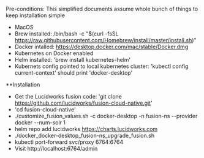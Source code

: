 Pre-conditions: This simplified documents assume whole bunch of things to keep installation simple

* MacOS
* Brew installed: /bin/bash -c "$(curl -fsSL https://raw.githubusercontent.com/Homebrew/install/master/install.sh)"
* Docker intalled: https://desktop.docker.com/mac/stable/Docker.dmg
* Kubernetes on Docker enabled
* Helm installed:  'brew install kubernetes-helm'
* Kubernets config pointed to local kubernetes cluster: 'kubectl config current-context' should print 'docker-desktop'

**Installation

* Get the Lucidworks fusion code: 'git clone https://github.com/lucidworks/fusion-cloud-native.git'
* 'cd fusion-cloud-native'
* ./customize_fusion_values.sh -c docker-desktop -n fusion-ns --provider docker --num-solr 1
* helm repo add lucidworks https://charts.lucidworks.com
* ./docker_docker-desktop_fusion-ns_upgrade_fusion.sh
* kubectl port-forward svc/proxy 6764:6764
* Visit http://localhost:6764/admin
